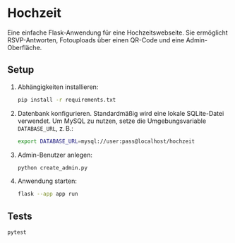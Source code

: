 # Hochzeit

Eine einfache Flask-Anwendung für eine Hochzeitswebseite. Sie ermöglicht RSVP-Antworten, Fotouploads über einen QR-Code und eine Admin-Oberfläche.

## Setup

1. Abhängigkeiten installieren:
   ```bash
   pip install -r requirements.txt
   ```
2. Datenbank konfigurieren. Standardmäßig wird eine lokale SQLite-Datei verwendet. Um MySQL zu nutzen, setze die Umgebungsvariable `DATABASE_URL`, z. B.:
   ```bash
   export DATABASE_URL=mysql://user:pass@localhost/hochzeit
   ```

3. Admin-Benutzer anlegen:
   ```bash
   python create_admin.py
   ```

4. Anwendung starten:
   ```bash
   flask --app app run
   ```

## Tests

```bash
pytest
```
